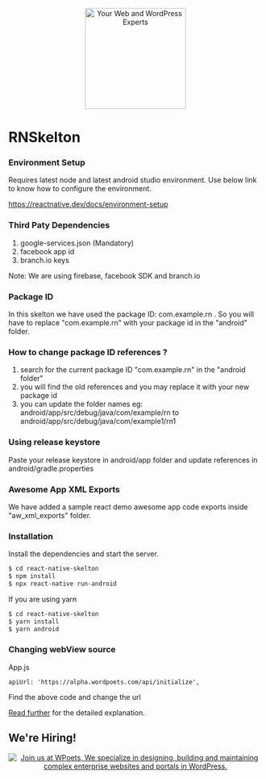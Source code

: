 <p align="center">
	<a href="https://www.wpoets.com/" target="_blank"><img width="200"src="https://www.wpoets.com/wp-content/uploads/2018/05/WPoets-logo-1.svg" alt='Your Web and WordPress Experts'></a>
</p>

# RNSkelton

### Environment Setup

Requires latest node and latest android studio environment.
Use below link to know how to configure the environment.

https://reactnative.dev/docs/environment-setup

### Third Paty Dependencies
1. google-services.json (Mandatory)
2. facebook app id
3. branch.io keys

Note: We are using firebase, facebook SDK and branch.io

### Package ID

In this skelton we have used the package ID: com.example.rn .
So you will have to replace "com.example.rn" with your package id in the "android" folder.

### How to change package ID references ?

1. search for the current package ID "com.example.rn" in the "android folder"
2. you will find the old references and you may replace it with your new package id
3. you can update the folder names eg: android/app/src/debug/java/com/example/rn to android/app/src/debug/java/com/example1/rn1

### Using release keystore

Paste your release keystore in android/app folder and update references in android/gradle.properties

### Awesome App XML Exports

We have added a sample react demo awesome app code exports inside "aw_xml_exports" folder. 

### Installation

Install the dependencies and start the server.

```sh
$ cd react-native-skelton
$ npm install
$ npx react-native run-android
```
If you are using yarn

```sh
$ cd react-native-skelton
$ yarn install
$ yarn android
```

### Changing webView source

App.js

```
apiUrl: 'https://alpha.wordpoets.com/api/initialize',
```
Find the above code and change the url

[Read further](codedoc.md) for the detailed explanation.

## We're Hiring!

<p align="center">
<a href="https://www.wpoets.com/careers/"><img src="https://www.wpoets.com/wp-content/uploads/2020/11/work-with-us_1776x312.png" alt="Join us at WPoets, We specialize in designing, building and maintaining complex enterprise websites and portals in WordPress."></a>
</p>
